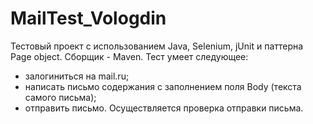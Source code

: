 ﻿# MailTest_Vologdin
Тестовый проект с использованием Java, Selenium, jUnit и паттерна Page object. Сборщик - Maven. 
Тест умеет следующее: 
- залогиниться на mail.ru;
- написать письмо содержания c заполнением поля Body (текста самого письма);
- отправить письмо.
Осуществляется проверка отправки письма.
